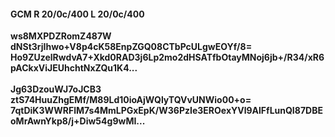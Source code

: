 #### GCM R 20/0c/400 L 20/0c/400
**ws8MXPDZRomZ487W**<br/>**dNSt3rjIhwo+V8p4cK58EnpZGQ08CTbPcULgwEOYf/8=**<br/>**Ho9ZUzelRwdvA7+Xkd0RAD3j6Lp2mo2dHSATfbOtayMNoj6jb+/R34/xR6pACkxViJEUhchtNxZQu1K4...**<br/><br/>
**Jg63DzouWJ7oJCB3**<br/>**ztS74HuuZhgEMf/M89Ld10ioAjWQlyTQVvUNWio00+o=**<br/>**7qtDiK3WWRFlM7s4MmLPGxEpK/W36PzIe3EROexYVl9AlFfLunQI87DBEoMrAwnYkp8/j+Diw54g9wMI...**